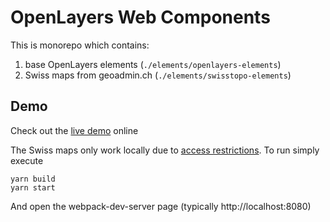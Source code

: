 # OpenLayers Web Components

This is monorepo which contains: 

1. base OpenLayers elements (`./elements/openlayers-elements`)
1. Swiss maps from geoadmin.ch (`./elements/swisstopo-elements`)

## Demo

Check out the [live demo][demo] online

The Swiss maps only work locally due to [access restrictions][wa]. To run simply execute

```
yarn build
yarn start
```

And open the webpack-dev-server page (typically http://localhost:8080)

[wa]: https://shop.swisstopo.admin.ch/en/products/geoservice/swisstopo_geoservices/WMTS_info
[demo]: https://openlayers-elements.netlify.com/
